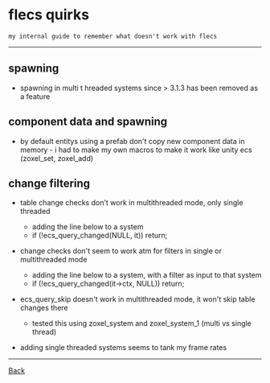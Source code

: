 # flecs quirks

    my internal guide to remember what doesn't work with flecs

-----

## spawning 

- spawning in multi t hreaded systems since > 3.1.3 has been removed as a feature

## component data and spawning

- by default entitys using a prefab don't copy new component data in memory
        - i had to make my own macros to make it work like unity ecs (zoxel_set, zoxel_add)

## change filtering

- table change checks don't work in multithreaded mode, only single threaded
    - adding the line below to a system
    - if (!ecs_query_changed(NULL, it)) return;

- change checks don't seem to work atm for filters in single or multithreaded mode
    - adding the line below to a system, with a filter as input to that system
    - if (!ecs_query_changed(it->ctx, NULL)) return;

- ecs_query_skip doesn't work in multithreaded mode, it won't skip table changes there
    - tested this using zoxel_system and zoxel_system_1 (multi vs single thread)

- adding single threaded systems seems to tank my frame rates

-----

[Back](../readme.md)